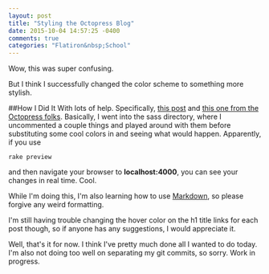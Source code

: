 ```yaml
---
layout: post
title: "Styling the Octopress Blog"
date: 2015-10-04 14:57:25 -0400
comments: true
categories: "Flatiron&nbsp;School"
---
```

Wow, this was super confusing. 

But I think I successfully changed the color scheme to something more stylish. 

##How I Did It
With lots of help. Specifically, [this post](http://tsiege.github.io/blog/2014/04/27/tips-on-setting-up-octopress/) and [this one from the Octopress folks](http://octopress.org/docs/theme/styles/). Basically, I went into the sass directory, where I uncommented a couple things and played around with them before substituting some cool colors in and seeing what would happen. Apparently, if you use 

`rake preview`

and then navigate your browser to **localhost:4000**, you can see your changes in real time. Cool. 
<!--more-->
While I'm doing this, I'm also learning how to use [Markdown](https://github.com/adam-p/markdown-here/wiki/Markdown-Cheatsheet#emphasis), so please forgive any weird formatting.

I'm still having trouble changing the hover color on the h1 title links for each post though, so if anyone has any suggestions, I would appreciate it.  

Well, that's it for now. I think I've pretty much done all I wanted to do today. I'm also not doing too well on separating my git commits, so sorry. Work in progress. 